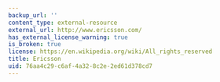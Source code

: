 ```yaml
---
backup_url: ''
content_type: external-resource
external_url: http://www.ericsson.com/
has_external_license_warning: true
is_broken: true
license: https://en.wikipedia.org/wiki/All_rights_reserved
title: Ericsson
uid: 76aa4c29-c6af-4a32-8c2e-2ed61d378cd7
---
```

